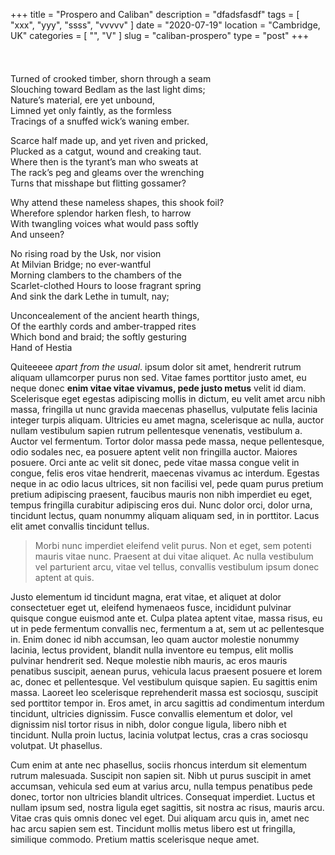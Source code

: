 +++
title = "Prospero and Caliban"
description = "dfadsfasdf"
tags = [ "xxx", "yyy", "ssss", "vvvvv" ]
date = "2020-07-19"
location = "Cambridge, UK"
categories = [
  "",
  "V"
]
slug = "caliban-prospero"
type = "post"
+++

<img onload="fadeIn(this)" src="/img/iu.jpg" alt="..." title="..." style="opacity:0;padding-top: .5em;">

<span class="big-first-letter">T</span>urned of crooked timber, shorn through a seam   
Slouching toward Bedlam as the last light dims;  
Nature’s material, ere yet unbound,  
Limned yet only faintly, as the formless  
Tracings of a snuffed wick’s waning ember.    

Scarce half made up, and yet riven and pricked,  
Plucked as a catgut, wound and creaking taut.  
Where then is the tyrant’s man who sweats at  
The rack’s peg and gleams over the wrenching  
Turns that misshape but flitting gossamer?

Why attend these nameless shapes, this shook foil?  
Wherefore splendor harken flesh, to harrow   
With twangling voices what would pass softly  
And unseen?  


No rising road by the Usk, nor vision  
At Milvian Bridge; no ever-wantful  
Morning clambers to the chambers of the  
Scarlet-clothed Hours to loose fragrant spring  
And sink the dark Lethe in tumult, nay;

Unconcealement of the ancient hearth things,    
Of the earthly cords and amber-trapped rites  
Which bond and braid; the softly gesturing  
Hand of Hestia 

<span class="big-first-letter big-first-letter-Q">Q</span>uiteeeee *apart from the usual*. ipsum dolor sit amet, hendrerit rutrum aliquam ullamcorper purus non sed. Vitae fames porttitor justo amet, eu neque donec **enim vitae vitae vivamus, pede justo metus** velit id diam. Scelerisque eget egestas adipiscing mollis in dictum, eu velit amet arcu nibh massa, fringilla ut nunc gravida maecenas phasellus, vulputate felis lacinia integer turpis aliquam. Ultricies eu amet magna, scelerisque ac nulla, auctor nullam vestibulum sapien rutrum pellentesque venenatis, vestibulum a. Auctor vel fermentum.
Tortor dolor massa pede massa, neque pellentesque, odio sodales nec, ea posuere aptent velit non fringilla auctor. Maiores posuere. Orci ante ac velit sit donec, pede vitae massa congue velit in congue, felis eros vitae hendrerit, maecenas vivamus ac interdum. Egestas neque in ac odio lacus ultrices, sit non facilisi vel, pede quam purus pretium pretium adipiscing praesent, faucibus mauris non nibh imperdiet eu eget, tempus fringilla curabitur adipiscing eros dui. Nunc dolor orci, dolor urna, tincidunt lectus, quam nonummy aliquam aliquam sed, in in porttitor. Lacus elit amet convallis tincidunt tellus. 

> Morbi nunc imperdiet eleifend velit purus. Non et eget, sem potenti mauris vitae nunc. Praesent at dui vitae aliquet. Ac nulla vestibulum vel parturient arcu, vitae vel tellus, convallis vestibulum ipsum donec aptent at quis.

Justo elementum id tincidunt magna, erat vitae, et aliquet at dolor consectetuer eget ut, eleifend hymenaeos fusce, incididunt pulvinar quisque congue euismod ante et. Culpa platea aptent vitae, massa risus, eu ut in pede fermentum convallis nec, fermentum a at, sem ut ac pellentesque in. Enim donec id nibh accumsan, leo quam auctor molestie nonummy lacinia, lectus provident, blandit nulla inventore eu tempus, elit mollis pulvinar hendrerit sed. Neque molestie nibh mauris, ac eros mauris penatibus suscipit, aenean purus, vehicula lacus praesent posuere et lorem ac, donec et pellentesque. Vel vestibulum quisque sapien. Eu sagittis enim massa. Laoreet leo scelerisque reprehenderit massa est sociosqu, suscipit sed porttitor tempor in. Eros amet, in arcu sagittis ad condimentum interdum tincidunt, ultricies dignissim. Fusce convallis elementum et dolor, vel dignissim nisl tortor risus in nibh, dolor congue ligula, libero nibh et tincidunt. Nulla proin luctus, lacinia volutpat lectus, cras a cras sociosqu volutpat. Ut phasellus.

Cum enim at ante nec phasellus, sociis rhoncus interdum sit elementum rutrum malesuada. Suscipit non sapien sit. Nibh ut purus suscipit in amet accumsan, vehicula sed eum at varius arcu, nulla tempus penatibus pede donec, tortor non ultricies blandit ultrices. Consequat imperdiet. Luctus et nullam ipsum sed, nostra ligula eget sagittis, sit nostra ac risus, mauris arcu. Vitae cras quis omnis donec vel eget. Dui aliquam arcu quis in, amet nec hac arcu sapien sem est. Tincidunt mollis metus libero est ut fringilla, similique commodo. Pretium mattis scelerisque neque amet.